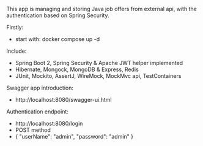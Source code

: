 
This app is managing and storing Java job offers from external api, with the authentication based on Spring Security.

Firstly:
- start with: docker compose up -d

Include:
- Spring Boot 2, Spring Security & Apache JWT helper implemented
- Hibernate, Mongock, MongoDB & Express, Redis
- JUnit, Mockito, AssertJ, WireMock, MockMvc api, TestContainers


Swagger app introduction:
- http://localhost:8080/swagger-ui.html

Authentication endpoint:
- http://localhost:8080/login
- POST method
- {
  "userName": "admin",
  "password": "admin"
  }  
